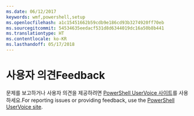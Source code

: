 ```yaml
---
ms.date: 06/12/2017
keywords: wmf,powershell,setup
ms.openlocfilehash: a1c15451662b59cdb9e186cd93b3274920ff70eb
ms.sourcegitcommit: 54534635eedacf531d8d6344019dc16a50b8b441
ms.translationtype: HT
ms.contentlocale: ko-KR
ms.lasthandoff: 05/17/2018
---
```

# <a name="feedback"></a><span data-ttu-id="d0188-102">사용자 의견</span><span class="sxs-lookup"><span data-stu-id="d0188-102">Feedback</span></span>
<span data-ttu-id="d0188-103">문제를 보고하거나 사용자 의견을 제공하려면 [PowerShell UserVoice 사이트](http://windowsserver.uservoice.com/forums/301869-powershell)를 사용하세요.</span><span class="sxs-lookup"><span data-stu-id="d0188-103">For reporting issues or providing feedback, use the [PowerShell UserVoice site](http://windowsserver.uservoice.com/forums/301869-powershell).</span></span>
